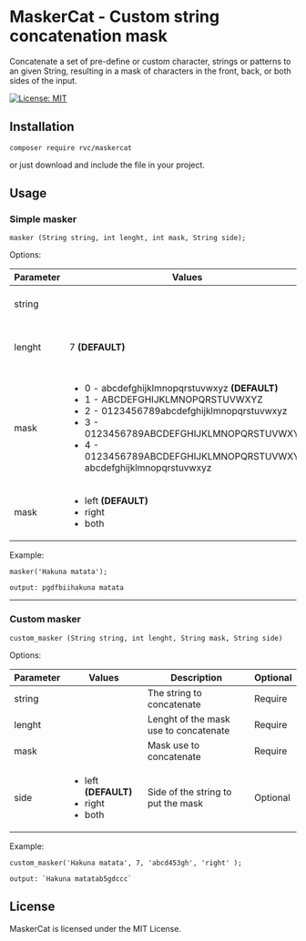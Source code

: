 # MaskerCat - Custom string concatenation mask
Concatenate a set of pre-define or custom character, strings or patterns to an given String, resulting in a mask of characters in the front, back, or both sides of the input.

[![License: MIT](https://img.shields.io/badge/License-MIT-yellow.svg)](https://opensource.org/licenses/MIT)

## Installation
`composer require rvc/maskercat`

or just download and include the file in your project. 

## Usage

### Simple masker

`masker (String string, int lenght, int mask, String side);`


Options:

<table>
 <thead>
  <tr> 
   <th>Parameter</th> 
   <th>Values</th>
   <th>Description</th>
   <th>Optional</th>
  </tr>
 </thead> 
<tbody>
  
  <tr>
    <td>string</td>
    <td></td>
    <td>The string to concatenate</td>
    <td>Require</td>
  </tr>

  <tr>
    <td>lenght</td>
    <td>7 <b>(DEFAULT)</b></td>
    <td>Lenght of the mask use to concatenate</td>
    <td>Optional</td>
  </tr>

  <tr>
    <td>mask</td>
    <td>
     <ul>
           <li>0 - abcdefghijklmnopqrstuvwxyz <b>(DEFAULT)</b> </li>
           <li>1 - ABCDEFGHIJKLMNOPQRSTUVWXYZ</li>
           <li>2 - 0123456789abcdefghijklmnopqrstuvwxyz</li>
           <li>3 - 0123456789ABCDEFGHIJKLMNOPQRSTUVWXYZ</li>
           <li>4 - 0123456789ABCDEFGHIJKLMNOPQRSTUVWXYZ
                   abcdefghijklmnopqrstuvwxyz
           </li> 
     </ul>
    </td>
    <td>Mask use to concatenate</td>
    <td>Optional</td>
  </tr>

  <tr>
    <td>mask</td>
    <td>
     <ul>
           <li>left <b>(DEFAULT)</b></li>
           <li>right</li>
           <li>both</li>
     </ul>
    </td>
    <td>Side of the string to put the mask</td>
    <td>Optional</td>
  </tr>

</tbody> 
</table>

Example:
  ```
  masker('Hakuna matata');

  output: pgdfbiihakuna matata
  ```

<hr>
 
### Custom masker

`custom_masker (String string, int lenght, String mask, String side)`

Options:

<table>
 <thead>
  <tr> 
   <th>Parameter</th> 
   <th>Values</th>
   <th>Description</th>
   <th>Optional</th>
  </tr>
 </thead> 
<tbody>
  
  <tr>
    <td>string</td>
    <td></td>
    <td>The string to concatenate</td>
    <td>Require</td>
  </tr>

  <tr>
    <td>lenght</td>
    <td></td>
    <td>Lenght of the mask use to concatenate</td>
    <td>Require</td>
  </tr>

  <tr>
    <td>mask</td>
    <td></td>
    <td>Mask use to concatenate</td>
    <td>Require</td>
  </tr>

  <tr>
    <td>side</td>
    <td>
     <ul>
           <li>left <b>(DEFAULT)</b></li>
           <li>right</li>
           <li>both</li>
     </ul>
    </td>
    <td>Side of the string to put the mask</td>
    <td>Optional</td>
  </tr>

</tbody> 
</table>


Example:
```
custom_masker('Hakuna matata', 7, 'abcd453gh', 'right' );

output: `Hakuna matatab5gdccc`
```

## License
MaskerCat is licensed under the MIT License.










